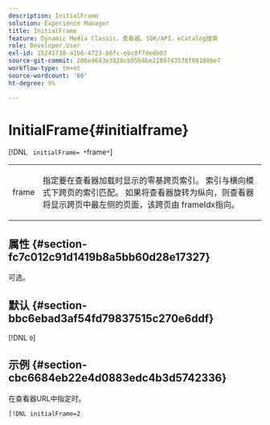 ```yaml
---
description: InitialFrame
solution: Experience Manager
title: InitialFrame
feature: Dynamic Media Classic，查看器，SDK/API，eCatalog搜索
role: Developer,User
exl-id: 15241738-a1b6-4723-b6fc-ebc8f7dedb03
source-git-commit: 206e4643e3926cb85b4be2189743578f88180be7
workflow-type: tm+mt
source-wordcount: '66'
ht-degree: 9%

---
```


# InitialFrame{#initialframe}

[!DNL ` initialFrame= *`frame`*`]

<table id="table_06B5F795889E402FB6BCEA4D882E1422"> 
 <tbody> 
  <tr> 
   <td colname="col1"> <p> <span class="codeph"><span class="varname"> frame</span></span> </p> </td> 
   <td colname="col2"> <p> 指定要在查看器加载时显示的零基跨页索引。 索引与横向模式下跨页的索引匹配。 如果将查看器旋转为纵向，则查看器将显示跨页中最左侧的页面，该跨页由<span class="codeph"> frameIdx</span>指向。 </p> </td> 
  </tr> 
 </tbody> 
</table>

## 属性 {#section-fc7c012c91d1419b8a5bb60d28e17327}

可选。

## 默认 {#section-bbc6ebad3af54fd79837515c270e6ddf}

[!DNL `0`]

## 示例 {#section-cbc6684eb22e4d0883edc4b3d5742336}

在查看器URL中指定时。

```
[!DNL initialFrame=2
```
